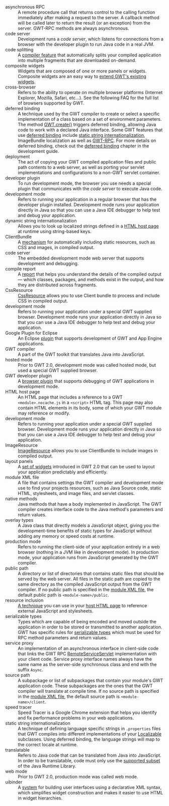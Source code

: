 <dl>

<dt>asynchronous RPC</dt>
<dd>A remote procedure call that returns control to the calling function immediately after making a request to the server. A callback method
will be called later to return the result (or an exception) from the server. GWT-RPC methods are always asynchronous.</dd>

<dt>code server</dt>
<dd>Development runs a <i>code server</i>, which listens for connections from
a browser with the developer plugin to run Java code in a real JVM.</dd>

<dt>code splitting</dt>
<dd>A <a href="DevGuideCodeSplitting.html">compiler feature</a> that automatically splits your compiled application into multiple fragments that are downloaded on-demand.</dd>

<dt>composite widgets</dt>
<dd>Widgets that are composed of one or more panels or widgets. Composite widgets are an easy way to <a href="DevGuideUiCustomWidgets.html">extend GWT's existing widgets</a>.</dd>

<dt>cross-browser</dt>
<dd>Refers to the ability to operate on multiple browser platforms (Internet Explorer, Mozilla, Safari, etc...). See the following FAQ for the
full list of browsers supported by GWT.</dd>

<dt>deferred binding</dt>
<dd>A technique used by the GWT compiler to create or select a specific implementation of a class based on a set of environment parameters. The
method <a href="http://google-web-toolkit.googlecode.com/svn/javadoc/latest/com/google/gwt/core/client/GWT.html#create(java.lang.Class)">GWT.create()</a> triggers
deferred binding, allowing Java code to work with a declared Java interface. Some GWT features that use <a href="DevGuideCodingBasics.html#DevGuideDeferredBinding">deferred
binding</a> include <a href="DevGuideI18n.html#DevGuideStaticStringInternationalization">static string internationalization</a>, ImageBundle localization as well as <a href="DevGuideServerCommunication.html#DevGuideRemoteProcedureCalls">GWT-RPC</a>. For more details on deferred binding, check out the <a href="DevGuideCodingBasics.html#DevGuideDeferredBinding">deferred binding</a> chapter in the development guide.</dd>

<dt>deployment</dt>
<dd>The act of copying your GWT compiled application files and public path contents to a web server, as well as porting your servlet implementations
and configurations to a non-GWT servlet container.</dd>

<dt>developer plugin</dt>
<dd>To run development mode, the browser you use needs a special plugin that
communicates with the <i>code server</i> to execute Java code.</dd>

<dt>development mode</dt>
<dd>Refers to running your application in a regular browser that has the
developer plugin installed.  Development mode runs your application directly
in Java so that you can use a Java IDE debugger to help test and debug your
application.</dd>

<dt>dynamic string internationalization</dt>
<dd>Allows you to look up localized strings defined in a <a href="DevGuideOrganizingProjects.html#DevGuideHostPage">HTML host page</a> at runtime using string-based keys.</dd>

<dt>ClientBundle</dt>
<dd>A <a href="DevGuideClientBundle.html">mechanism</a> for automatically including static resources, such as CSS and images, in compiled output.</dd>

<dt>code server</dt>
<dd>The embedded development mode web server that supports development and debugging.</dd>

<dt>compile report</dt>
<dd>A <a href="DevGuideCompileReport.html">report</a> that helps you understand the details of the compiled output &mdash; which classes, packages, and methods exist in the output, and how they are distributed across fragments.</dd>

<dt>CssResource</dt>
<dd><a href="DevGuideClientBundle.html#CssResource">CssResource</a> allows you to use Client bundle to process and include CSS in compiled output.</dd>

<dt>development mode</dt>
<dd>Refers to running your application under a special GWT supplied browser.
Development mode runs your application directly in Java so that you can use
a Java IDE debugger to help test and debug your application.</dd>

<dt>Google Plugin for Eclipse</dt>
<dd>An Eclipse <a href="https:developers.google.com/eclipse/index">plugin</a> that supports development of GWT and App Engine applications.</dd>

<dt>GWT compiler</dt>
<dd>A part of the GWT toolkit that translates Java into JavaScript.</dd>

<dt>hosted mode</dt>
<dd>Prior to GWT 2.0, development mode was called hosted mode, but used
a special GWT supplied browser.</dd>

<dt>GWT developer plugin</dt>
<dd>A <a href="DevGuideCompilingAndDebugging.html#DevGuideDevMode">browser plugin</a> that supports debugging of GWT applications in development mode.</dd>

<dt>HTML host page</dt>
<dd>
  An HTML page that includes a reference to a GWT <code>&lt;module&gt;.nocache.js</code> in a <code>&lt;script&gt;</code> HTML tag.
  This page may also contain HTML elements in its body, some of which your GWT module may reference or modify.
</dd>

<dt>development mode</dt>
<dd>Refers to running your application under a special GWT supplied browser.
Development mode runs your application directly in Java so that you can use
a Java IDE debugger to help test and debug your application.</dd>

<dt>ImageResource</dt>
<dd><a href="DevGuideClientBundle.html#ImageResource">ImageResource</a> allows you to use ClientBundle to include images in compiled output.</dd>

<dt>layout panels</dt>
<dd>A <a href="DevGuideUiPanels.html#LayoutPanels">set of widgets</a> introduced in GWT 2.0 that can be used to layout your application predictably and efficiently.</dd>

<dt>module XML file</dt>
<dd>A file that contains settings the GWT compiler and development mode use to
find your projects resources, such as Java Source code, static HTML,
stylesheets, and image files, and servlet classes.</dd>

<dt>native methods</dt>
<dd>Java methods that have a body implemented in JavaScript. The GWT compiler creates interface code to the Java method's parameters and return
values.</dd>

<dt>overlay types</dt>
<dd>A Java class that directly models a JavaScript object, giving you the development-time benefits of static types for JavaScript without adding
any memory or speed costs at runtime.</dd>

<dt>production mode</dt>
<dd>Refers to running the client-side of your application entirely in a web
browser (nothing in a JVM like in development mode).  In production mode, your
application runs from JavaScript generated by the GWT compiler.</dd>

<dt>public path</dt>
<dd>A directory or list of directories that contains static files that should be served by the web server. All files in the static path are copied
to the same directory as the compiled JavaScript output from the GWT compiler. If no public path is specified in the <a href="DevGuideOrganizingProjects.html#DevGuideModuleXml">module XML
file</a>, the default public path is <code>&lt;module-name&gt;/public</code>.</dd>

<dt>resource inclusion</dt>
<dd><a href="DevGuideOrganizingProjects.html#DevGuideAutomaticResourceInclusion">A technique</a> you can use in your <a href="DevGuideOrganizingProjects.html#DevGuideHostPage">host HTML page</a> to reference external JavaScript and stylesheets.</dd>

<dt>serializable types</dt>
<dd>Types which are capable of being encoded and moved outside the application in order to be stored or transmitted to another application.
GWT has specific rules for <a href="DevGuideServerCommunication.html#DevGuideSerializableTypes">serializable types</a> which must be used for RPC method parameters and return values.</dd>

<dt>service proxy</dt>
<dd>An implementation of an asynchronous interface in client-side code that links the GWT RPC <a href="http://google-web-toolkit.googlecode.com/svn/javadoc/latest/com/google/gwt/user/server/rpc/RemoteServiceServlet.html">RemoteServiceServlet</a> implementation
with your client code. Service proxy interface names always have the same name as the server-side synchronous class and end with the suffix <code>Async</code>.</dd>

<dt>source path</dt>
<dd>A subpackage or list of subpackages that contain your module's GWT application code. These subpackages are the ones that the GWT compiler will
translate at compile time. If no source path is specified in the <a href="DevGuideOrganizingProjects.html#DevGuideModuleXml">module XML file</a>, the default source path is <code>&lt;module-name&gt;/client</code>.</dd>

<dt>speed tracer</dt>
<dd>Speed Tracer is a Google Chrome extension that helps you identify and fix performance problems in your web applications.</dd>

<dt>static string internationalization</dt>
<dd>A technique of defining language specific strings in <code>.properties</code> files that GWT compiles into different
implementations of your <a href="http://google-web-toolkit.googlecode.com/svn/javadoc/latest/com/google/gwt/i18n/client/Localizable.html">Localizable</a> subclasses.
Using deferred binding, the language strings will map to the correct locale at runtime.</dd>

<dt>translatable</dt>
<dd>Refers to Java code that can be translated from Java into JavaScript. In order to be translatable, code must only use the <a href="DevGuideCodingBasics.html#DevGuideJavaCompatibility">supported subset</a> of the Java Runtime Library.</dd>

<dt>web mode</dt>
<dd>Prior to GWT 2.0, production mode was called web mode.</dd>

<dt>uibinder</dt>
<dd>A <a href="DevGuideUiBinder.html">system</a> for building user interfaces using a declarative XML syntax, which simplifies widget construction and makes it easier to use HTML in widget hierarchies.</dd>

</dl>